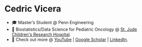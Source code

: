 # Cedric Vicera

* :mortar_board: Master’s Student @ Penn Engineering
* :pill: Biostatistics/Data Science for Pediatric Oncology @ [St. Jude Children's Research Hospital](https://www.stjude.org/).
* :book: Check out more @ [YouTube](https://www.youtube.com/c/cedricvicera) | [Google Scholar](https://scholar.google.com/citations?user=y-M65X8AAAAJ&hl=en) | [LinkedIn](https://www.linkedin.com/in/cedricvicera/).
